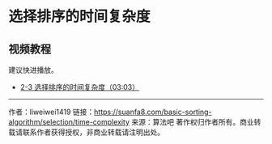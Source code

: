 # 选择排序的时间复杂度

## 视频教程

建议快进播放。

- [2-3 选择排序的时间复杂度（03:03）](https://www.bilibili.com/video/BV1y44y1q7MJ?p=3)

---

作者：liweiwei1419
链接：https://suanfa8.com/basic-sorting-algorithm/selection/time-complexity
来源：算法吧
著作权归作者所有。商业转载请联系作者获得授权，非商业转载请注明出处。